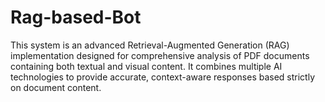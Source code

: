 # Rag-based-Bot
This system is an advanced Retrieval-Augmented Generation (RAG) implementation designed for comprehensive analysis of PDF documents containing both textual and visual content. It combines multiple AI technologies to provide accurate, context-aware responses based strictly on document content.

